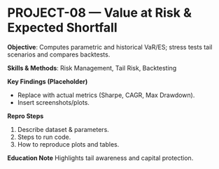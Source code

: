 # PROJECT-08 — Value at Risk & Expected Shortfall
**Objective**: Computes parametric and historical VaR/ES; stress tests tail scenarios and compares backtests.

**Skills & Methods**: Risk Management, Tail Risk, Backtesting

**Key Findings (Placeholder)**
- Replace with actual metrics (Sharpe, CAGR, Max Drawdown).
- Insert screenshots/plots.

**Repro Steps**
1. Describe dataset & parameters.
2. Steps to run code.
3. How to reproduce plots and tables.

**Education Note**
Highlights tail awareness and capital protection.
